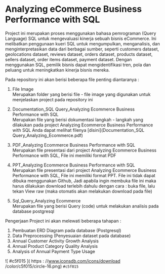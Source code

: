 # Analyzing eCommerce Business Performance with SQL

Project ini merupakan proses menggunakan bahasa pemrograman (Query Language) SQL untuk mengevaluasi kinerja sebuah bisnis eCommerce. Ini melibatkan penggunaan kueri SQL untuk mengumpulkan, menganalisis, dan menginterpretasikan data dari berbagai sumber, seperti customers dataset, geolocations dataset, reviews dataset, orders dataset, products dataset, sellers dataset, order items dataset, payment dataset. Dengan menggunakan SQL, pemilik bisnis dapat mengidentifikasi tren, pola dan peluang untuk meningkatkan kinerja bisnis mereka. 

Pada repository ini akan berisi beberapa file penting diantaranya : <br>
1. File Image <br>
   Merupakan folder yang berisi file - file image yang digunakan untuk menjelaskan project pada repository ini
   
3. Documentation_SQL Query_Analyzing Ecommerce Business Performance with SQL <br>
   Merupakan file yang berisi dokumentasi langkah - langkah yang dilakukan pada project Analyzing Ecommerce Business Performance with SQL
   Anda dapat melihat filenya [disini](Documentation_SQL Query_Analyzing_Ecommerce.pdf)
   
5. PDF_Analyzing Ecommerce Business Performance with SQL <br>
   Merupakan file presentasi dari project Analyzing Ecommerce Business Performance with SQL, File ini memiliki format PDF
   
7. PPT_Analyzing Ecommerce Business Performance with SQL <br>
   Merupakan file presentasi dari project Analyzing Ecommerce Business Performance with SQL, File ini memiliki format PPT. File ini tidak dapat dibuka menggunakan Github, Jadi apabila ingin membuka file ini maka harus dilakukan download terlebih dahulu dengan cara : buka file, lalu tekan View raw (maka otomatis akan melakukan download pada file)
   
9. Sql_Query_Analyzing Ecommerce <br>
   Merupakan file yang berisi Query (code) untuk melakukan analisis pada database postgresql

Pengerjaan Project ini akan melewati beberapa tahapan : 
1. Pembuatan ERD Diagram pada database (Postgresql)
2. Data Preprocessing (Penyesuaian dataset pada database)
3. Annual Customer Activity Growth Analysis
4. Annual Product Category Quality Analysis
5. Analysis of Annual Payment Type Usage

![ #c5f015 ]( https : //www.iconsdb.com/icons/download /color/c5f015/circle-16.png) `#c5f015`

